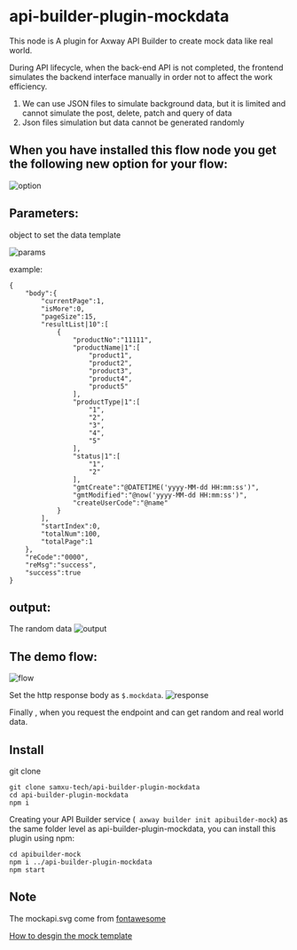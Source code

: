 # api-builder-plugin-mockdata


This node is A plugin for Axway API Builder to create mock data like real world.

During API lifecycle, when the back-end API is not completed, the frontend simulates the backend interface manually in order not to affect the work efficiency.

1. We can use JSON files to simulate background data, but it is limited and cannot simulate the post, delete, patch and query of data
2. Json files simulation but data cannot be generated randomly

## When you have installed this flow node you get the following new option for your flow:

![option](./imgs/option.png)


## Parameters:
object to set the data template

![params](./imgs/params.png)

example:

```
{
    "body":{
        "currentPage":1,
        "isMore":0,
        "pageSize":15,
        "resultList|10":[
            {
                "productNo":"11111",
                "productName|1":[
                    "product1",
                    "product2",
                    "product3",
                    "product4",
                    "product5"
                ],
                "productType|1":[
                    "1",
                    "2",
                    "3",
                    "4",
                    "5"
                ],
                "status|1":[
                    "1",
                    "2"
                ],
                "gmtCreate":"@DATETIME('yyyy-MM-dd HH:mm:ss')",
                "gmtModified":"@now('yyyy-MM-dd HH:mm:ss')",
                "createUserCode":"@name"
            }
        ],
        "startIndex":0,
        "totalNum":100,
        "totalPage":1
    },
    "reCode":"0000",
    "reMsg":"success",
    "success":true
}
```
## output:
The random data
![output](./imgs/output.png)



## The demo flow:

![flow](./imgs/flow.png)

Set the http response body as `$.mockdata`. 
![response](./imgs/response.png)


Finally , when you request the endpoint and can get random and real world data.



## Install
git clone 

```
git clone samxu-tech/api-builder-plugin-mockdata 
cd api-builder-plugin-mockdata
npm i 
```

Creating your API Builder service (` axway builder init apibuilder-mock`) as the same folder level as api-builder-plugin-mockdata, you can install this plugin using npm:

```
cd apibuilder-mock
npm i ../api-builder-plugin-mockdata
npm start
```

##  Note
The mockapi.svg come from [fontawesome](https://fontawesome.com/v5.15/icons/rocket?style=solid)

[How to desgin the mock template](http://mockjs.com/examples.html)
